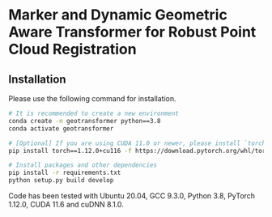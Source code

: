 # Marker and Dynamic Geometric Aware Transformer for Robust Point Cloud Registration

## Installation

Please use the following command for installation.

```bash
# It is recommended to create a new environment
conda create -n geotransformer python==3.8
conda activate geotransformer

# [Optional] If you are using CUDA 11.0 or newer, please install `torch==1.12.0+cu116`
pip install torch==1.12.0+cu116 -f https://download.pytorch.org/whl/torch_stable.html

# Install packages and other dependencies
pip install -r requirements.txt
python setup.py build develop
```

Code has been tested with Ubuntu 20.04, GCC 9.3.0, Python 3.8, PyTorch 1.12.0, CUDA 11.6 and cuDNN 8.1.0.

